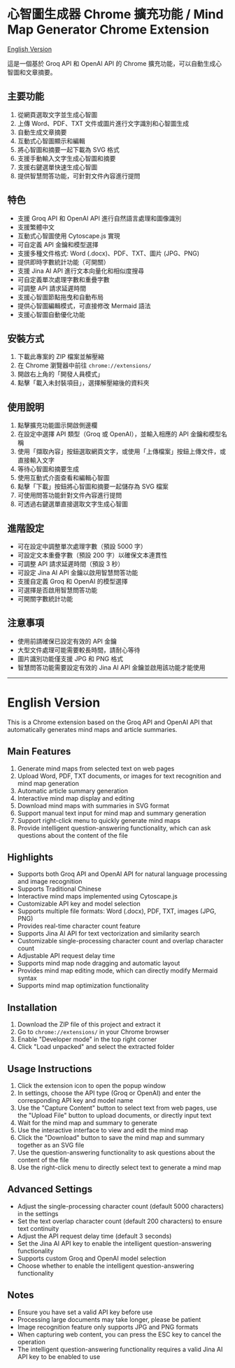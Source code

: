 # 心智圖生成器 Chrome 擴充功能 / Mind Map Generator Chrome Extension

[English Version](#english-version)

這是一個基於 Groq API 和 OpenAI API 的 Chrome 擴充功能，可以自動生成心智圖和文章摘要。

## 主要功能

1. 從網頁選取文字並生成心智圖
2. 上傳 Word、PDF、TXT 文件或圖片進行文字識別和心智圖生成
3. 自動生成文章摘要
4. 互動式心智圖顯示和編輯
5. 將心智圖和摘要一起下載為 SVG 格式
6. 支援手動輸入文字生成心智圖和摘要
7. 支援右鍵選單快速生成心智圖
8. 提供智慧問答功能，可針對文件內容進行提問

## 特色

- 支援 Groq API 和 OpenAI API 進行自然語言處理和圖像識別
- 支援繁體中文
- 互動式心智圖使用 Cytoscape.js 實現
- 可自定義 API 金鑰和模型選擇
- 支援多種文件格式: Word (.docx)、PDF、TXT、圖片 (JPG、PNG)
- 提供即時字數統計功能（可開關）
- 支援 Jina AI API 進行文本向量化和相似度搜尋
- 可自定義單次處理字數和重疊字數
- 可調整 API 請求延遲時間
- 支援心智圖節點拖曳和自動布局
- 提供心智圖編輯模式，可直接修改 Mermaid 語法
- 支援心智圖自動優化功能

## 安裝方式

1. 下載此專案的 ZIP 檔案並解壓縮
2. 在 Chrome 瀏覽器中前往 `chrome://extensions/`
3. 開啟右上角的「開發人員模式」
4. 點擊「載入未封裝項目」，選擇解壓縮後的資料夾

## 使用說明

1. 點擊擴充功能圖示開啟側邊欄
2. 在設定中選擇 API 類型（Groq 或 OpenAI），並輸入相應的 API 金鑰和模型名稱
3. 使用「擷取內容」按鈕選取網頁文字，或使用「上傳檔案」按鈕上傳文件，或直接輸入文字
4. 等待心智圖和摘要生成
5. 使用互動式介面查看和編輯心智圖
6. 點擊「下載」按鈕將心智圖和摘要一起儲存為 SVG 檔案
7. 可使用問答功能針對文件內容進行提問
8. 可透過右鍵選單直接選取文字生成心智圖

## 進階設定

- 可在設定中調整單次處理字數（預設 5000 字）
- 可設定文本重疊字數（預設 200 字）以確保文本連貫性
- 可調整 API 請求延遲時間（預設 3 秒）
- 可設定 Jina AI API 金鑰以啟用智慧問答功能
- 支援自定義 Groq 和 OpenAI 的模型選擇
- 可選擇是否啟用智慧問答功能
- 可開關字數統計功能

## 注意事項

- 使用前請確保已設定有效的 API 金鑰
- 大型文件處理可能需要較長時間，請耐心等待
- 圖片識別功能僅支援 JPG 和 PNG 格式
- 智慧問答功能需要設定有效的 Jina AI API 金鑰並啟用該功能才能使用

---

# English Version

This is a Chrome extension based on the Groq API and OpenAI API that automatically generates mind maps and article summaries.

## Main Features

1. Generate mind maps from selected text on web pages
2. Upload Word, PDF, TXT documents, or images for text recognition and mind map generation
3. Automatic article summary generation
4. Interactive mind map display and editing
5. Download mind maps with summaries in SVG format
6. Support manual text input for mind map and summary generation
7. Support right-click menu to quickly generate mind maps
8. Provide intelligent question-answering functionality, which can ask questions about the content of the file

## Highlights

- Supports both Groq API and OpenAI API for natural language processing and image recognition
- Supports Traditional Chinese
- Interactive mind maps implemented using Cytoscape.js
- Customizable API key and model selection
- Supports multiple file formats: Word (.docx), PDF, TXT, images (JPG, PNG)
- Provides real-time character count feature
- Supports Jina AI API for text vectorization and similarity search
- Customizable single-processing character count and overlap character count
- Adjustable API request delay time
- Supports mind map node dragging and automatic layout
- Provides mind map editing mode, which can directly modify Mermaid syntax
- Supports mind map optimization functionality

## Installation

1. Download the ZIP file of this project and extract it
2. Go to `chrome://extensions/` in your Chrome browser
3. Enable "Developer mode" in the top right corner
4. Click "Load unpacked" and select the extracted folder

## Usage Instructions

1. Click the extension icon to open the popup window
2. In settings, choose the API type (Groq or OpenAI) and enter the corresponding API key and model name
3. Use the "Capture Content" button to select text from web pages, use the "Upload File" button to upload documents, or directly input text
4. Wait for the mind map and summary to generate
5. Use the interactive interface to view and edit the mind map
6. Click the "Download" button to save the mind map and summary together as an SVG file
7. Use the question-answering functionality to ask questions about the content of the file
8. Use the right-click menu to directly select text to generate a mind map

## Advanced Settings

- Adjust the single-processing character count (default 5000 characters) in the settings
- Set the text overlap character count (default 200 characters) to ensure text continuity
- Adjust the API request delay time (default 3 seconds)
- Set the Jina AI API key to enable the intelligent question-answering functionality
- Supports custom Groq and OpenAI model selection
- Choose whether to enable the intelligent question-answering functionality

## Notes

- Ensure you have set a valid API key before use
- Processing large documents may take longer, please be patient
- Image recognition feature only supports JPG and PNG formats
- When capturing web content, you can press the ESC key to cancel the operation
- The intelligent question-answering functionality requires a valid Jina AI API key to be enabled to use
